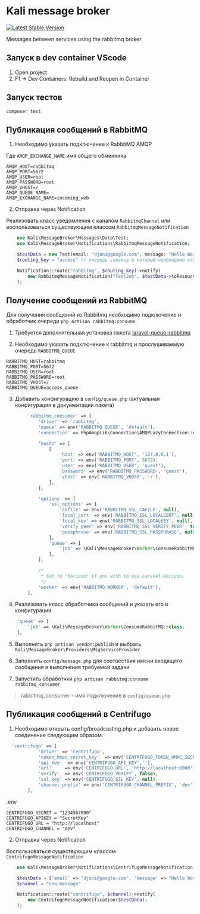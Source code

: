 # Kali message broker

<a href="https://packagist.org/packages/a-mazalov/kali-message-broker"><img src="https://img.shields.io/packagist/v/a-mazalov/kali-message-broker" alt="Latest Stable Version"></a>

Messages between services using the rabbitmq broker

## Запуск в dev container VScode
1. Open project
2. F1 -> Dev Containers: Rebuild and Reopen in Container

## Запуск тестов
```sh
composer test
```

## Публикация сообщений в RabbitMQ

1. Необходимо указать подключение к RabbitMQ AMQP

Где ```AMQP_EXCHANGE_NAME``` имя общего обменника

```properties
AMQP_HOST=rabbitmq
AMQP_PORT=5672
AMQP_USER=root
AMQP_PASSWORD=root
AMQP_VHOST=/
AMQP_QUEUE_NAME=
AMQP_EXCHANGE_NAME=incoming_web
```

2. Отправка через Notification

Реализовать класс уведомления с каналом ```RabbitmqChannel``` или воспользоваться существующим классом ```RabbitmqMessageNotification```

```php
    use Kali\MessageBroker\Messages\Data\Test;
    use Kali\MessageBroker\Notifications\RabbitmqMessageNotification;

    $testData = new Test(email: "djoni@google.com", message: "Hello World!");
    $routing_key = "access" // очередь сервиса в который необходимо отправить сообщение. Роутинг настраивается через Exchange в админке RabbitMQ 

    Notification::route("rabbitmq", $routing_key)->notify(
        new RabbitmqMessageNotification("TestJob", $testData->toResource())
    );
```



## Получение сообщений из RabbitMQ

Для получения сообщений из Rabbitmq необходимо подключение и обработчик очереди ```php artisan rabbitmq:consume```

1. Требуется дополнительная установка пакета [laravel-queue-rabbitmq](https://github.com/vyuldashev/laravel-queue-rabbitmq)

2. Необходимо указать подключение к rabbitmq и прослушиваемую очередь ```RABBITMQ_QUEUE```

```properties
RABBITMQ_HOST=rabbitmq
RABBITMQ_PORT=5672
RABBITMQ_USER=root
RABBITMQ_PASSWORD=root
RABBITMQ_VHOST=/
RABBITMQ_QUEUE=access_queue
```

3. Добавить конфигурацию в ```config/queue.php``` (актуальная конфигурация в документации пакета)

```php
        'rabbitmq_consumer' => [
            'driver' => 'rabbitmq',
            'queue' => env('RABBITMQ_QUEUE', 'default'),
            'connection' => PhpAmqpLib\Connection\AMQPLazyConnection::class,

            'hosts' => [
                [
                    'host' => env('RABBITMQ_HOST', '127.0.0.1'),
                    'port' => env('RABBITMQ_PORT', 5672),
                    'user' => env('RABBITMQ_USER', 'guest'),
                    'password' => env('RABBITMQ_PASSWORD', 'guest'),
                    'vhost' => env('RABBITMQ_VHOST', '/'),
                ],
            ],

            'options' => [
                'ssl_options' => [
                    'cafile' => env('RABBITMQ_SSL_CAFILE', null),
                    'local_cert' => env('RABBITMQ_SSL_LOCALCERT', null),
                    'local_key' => env('RABBITMQ_SSL_LOCALKEY', null),
                    'verify_peer' => env('RABBITMQ_SSL_VERIFY_PEER', true),
                    'passphrase' => env('RABBITMQ_SSL_PASSPHRASE', null),
                ],
                'queue' => [
                    'job' => \Kali\MessageBroker\Worker\ConsumeRabbitMQ::class,
                ],
            ],

            /*
             * Set to "horizon" if you wish to use Laravel Horizon.
             */
            'worker' => env('RABBITMQ_WORKER', 'default'),
        ],
```

4. Реализовать класс обработчика сообщений и указать его в конфигурации

```php
    'queue' => [
        'job' => \Kali\MessageBroker\Worker\ConsumeRabbitMQ::class,
    ],
```

5. Выполнить ```php artisan vendor:publish``` и выбрать ```Kali\MessageBroker\Providers\MsgServiceProvider```

6. Заполнить ```config/message.php``` для соотвествия имени входящего сообщения и выполнения требуемой задачи

7. Запустить обработчки ```php artisan rabbitmq:consume rabbitmq_consumer```

> rabbitmq_consumer - имя подключение в ```config/queue.php```

## Публикация сообщений в Centrifugo

1. Необходимо открыть config/broadcasting.php и добавить новое соединение следующим образом:

```php 
  'centrifugo' => [
            'driver' => 'centrifugo',
            'token_hmac_secret_key'  => env('CENTRIFUGO_TOKEN_HMAC_SECRET_KEY',''),
            'api_key'  => env('CENTRIFUGO_API_KEY',''),
            'url'     => env('CENTRIFUGO_URL', 'http://localhost:8000'), 
            'verify'  => env('CENTRIFUGO_VERIFY', false), 
            'ssl_key' => env('CENTRIFUGO_SSL_KEY', null),
            'channel_prefix' => env('CENTRIFUGO_CHANNEL_PREFIX', 'dev'),
        ],
```

.env
```properties
CENTRIFUGO_SECRET = "1234567890"
CENTRIFUGO_APIKEY = "SecretKey"
CENTRIFUGO_URL = "http://localhost"
CENTRIFUGO_CHANNEL = "dev"
```

2. Отправка через Notification

Воспользоваться существующим классом ```CentrifugoMessageNotification```

```php
    use Kali\MessageBroker\Notifications\CentrifugoMessageNotification;

    $testData = ['email' => "djoni@google.com", 'message' => "Hello World!"];
    $channel = "new-message" 

    Notification::route("centrifugo", $channel)->notify(
        new CentrifugoMessageNotification($testData);
    );
```